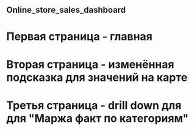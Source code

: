 ## Online_store_sales_dashboard


# Первая страница - главная
# Вторая страница - изменённая подсказка для значений на карте
# Третья страница - drill down для для "Маржа факт по категориям"
